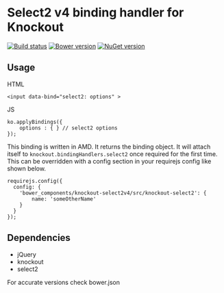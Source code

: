 # Select2 v4 binding handler for Knockout

[![Build status](https://travis-ci.org/cruikshj/knockout-select2.png)](https://travis-ci.org/cruikshj/knockout-select2)
[![Bower version](https://badge.fury.io/bo/knockout-select2v4.svg)](http://badge.fury.io/bo/knockout-select2v4)
[![NuGet version](https://badge.fury.io/nu/knockout-select2.svg)](http://badge.fury.io/nu/knockout-select2)

## Usage

HTML

    <input data-bind="select2: options" >

JS

    ko.applyBindings({
        options : { } // select2 options
    });


This binding is written in AMD. It returns the binding object. It will attach itself to `knockout.bindingHandlers.select2` once required for the first time. This can be overridden with a config section in your requirejs config like shown below.

```
requirejs.config({
  config: {
    'bower_components/knockout-select2v4/src/knockout-select2': {
        name: 'someOtherName'
    }
  }
});
```

## Dependencies

- jQuery
- knockout
- select2

For accurate versions check bower.json
